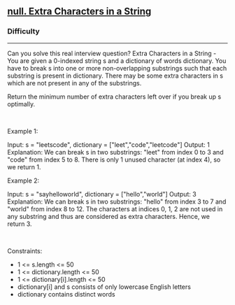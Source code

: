 <h2><a href="https://leetcode.com/problems/extra-characters-in-a-string/?envType=daily-question&envId=2023-09-02">null. Extra Characters in a String</a></h2><h3>Difficulty</h3><hr>Can you solve this real interview question? Extra Characters in a String - You are given a 0-indexed string s and a dictionary of words dictionary. You have to break s into one or more non-overlapping substrings such that each substring is present in dictionary. There may be some extra characters in s which are not present in any of the substrings.

Return the minimum number of extra characters left over if you break up s optimally.

 

Example 1:


Input: s = "leetscode", dictionary = ["leet","code","leetcode"]
Output: 1
Explanation: We can break s in two substrings: "leet" from index 0 to 3 and "code" from index 5 to 8. There is only 1 unused character (at index 4), so we return 1.



Example 2:


Input: s = "sayhelloworld", dictionary = ["hello","world"]
Output: 3
Explanation: We can break s in two substrings: "hello" from index 3 to 7 and "world" from index 8 to 12. The characters at indices 0, 1, 2 are not used in any substring and thus are considered as extra characters. Hence, we return 3.


 

Constraints:

 * 1 <= s.length <= 50
 * 1 <= dictionary.length <= 50
 * 1 <= dictionary[i].length <= 50
 * dictionary[i] and s consists of only lowercase English letters
 * dictionary contains distinct words
